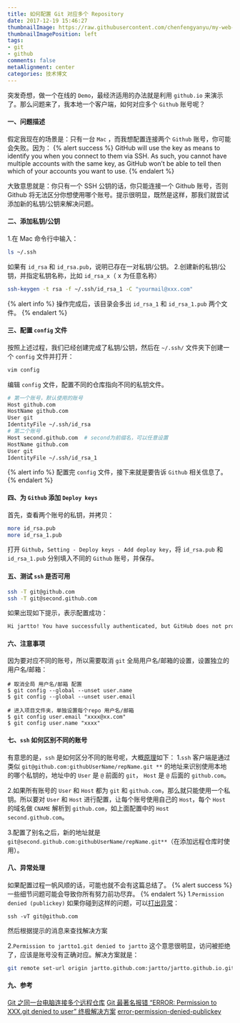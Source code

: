 ```yaml
---
title: 如何配置 Git 对应多个 Repository
date: 2017-12-19 15:46:27
thumbnailImage: https://raw.githubusercontent.com/chenfengyanyu/my-web-accumulation/master/images/logo/git0.png
thumbnailImagePosition: left
tags: 
- git
- github
comments: false
metaAlignment: center
categories: 技术博文 
---
```

突发奇想，做一个在线的 `Demo`，最经济适用的办法就是利用 `github.io` 来演示了。那么问题来了，我本地一个客户端，如何对应多个 `Github` 账号呢？
<!-- more -->
#### 一、问题描述
假定我现在的场景是：只有一台 `Mac` ，而我想配置连接两个 `Github` 账号，你可能会失败。因为：
{% alert success %}
GitHub will use the key as means to identify you when you connect to them via SSH. As such, you cannot have multiple accounts with the same key, as GitHub won’t be able to tell then which of your accounts you want to use.
{% endalert %}

大致意思就是：你只有一个 SSH 公钥的话，你只能连接一个 Github 账号，否则 Github 将无法区分你想使用哪个账号。提示很明显，既然是这样，那我们就尝试添加新的私钥/公钥来解决问题。

#### 二、添加私钥/公钥
1.在 Mac 命令行中输入：
```bash
ls ~/.ssh
```
如果有 `id_rsa` 和 `id_rsa.pub`，说明已存在一对私钥/公钥。
2.创建新的私钥/公钥，并指定私钥名称，比如 `id_rsa_x`（ x 为任意名称）
```bash
ssh-keygen -t rsa -f ~/.ssh/id_rsa_1 -C "yourmail@xxx.com"
```
{% alert info %}
操作完成后，该目录会多出 `id_rsa_1` 和 `id_rsa_1.pub` 两个文件。
{% endalert %}

#### 三、配置 `config` 文件
按照上述过程，我们已经创建完成了私钥/公钥，然后在 `~/.ssh/` 文件夹下创建一个 `config` 文件并打开：
```bash
vim config
```
编辑 `config` 文件，配置不同的仓库指向不同的私钥文件。
```bash
# 第一个账号，默认使用的账号
Host github.com
HostName github.com
User git
IdentityFile ~/.ssh/id_rsa
# 第二个账号
Host second.github.com  # second为前缀名，可以任意设置
HostName github.com
User git
IdentityFile ~/.ssh/id_rsa_1
```
{% alert info %}
配置完 `config` 文件，接下来就是要告诉 `Github` 相关信息了。
{% endalert %}

#### 四、为 `Github` 添加 `Deploy keys`
首先，查看两个账号的私钥，并拷贝：
```bash
more id_rsa.pub
more id_rsa_1.pub
```
打开 `Github`，`Setting - Deploy keys - Add deploy key`，将 `id_rsa.pub` 和 `id_rsa_1.pub` 分别填入不同的 `Github` 账号，并保存。

#### 五、测试 `ssh` 是否可用
```bash
ssh -T git@github.com
ssh -T git@second.github.com
```
如果出现如下提示，表示配置成功：
```bash
Hi jartto! You have successfully authenticated, but GitHub does not provide shell access.
```
#### 六、注意事项
因为要对应不同的账号，所以需要取消 `git` 全局用户名/邮箱的设置，设置独立的用户名/邮箱：
```
# 取消全局 用户名/邮箱 配置
$ git config --global --unset user.name
$ git config --global --unset user.email

# 进入项目文件夹，单独设置每个repo 用户名/邮箱
$ git config user.email "xxxx@xx.com"
$ git config user.name "xxxx"
```

#### 七、`ssh` 如何区别不同的账号
有意思的是，`ssh` 是如何区分不同的账号呢，大概[原理](http://www.jianshu.com/p/04e9a885c5c8)如下：
1.`ssh` 客户端是通过类似 `git@github.com:githubUserName/repName.git **` 的地址来识别使用本地的哪个私钥的，地址中的 `User` 是 `@` 前面的 `git`， `Host` 是 `@` 后面的 `github.com`。

2.如果所有账号的 `User` 和 `Host` 都为 `git` 和 `github.com`，那么就只能使用一个私钥。所以要对 `User` 和 `Host` 进行配置，让每个账号使用自己的 `Host`，每个 `Host` 的域名做 `CNAME` 解析到 `github.com`，如上面配置中的 `Host second.github.com`。

3.配置了别名之后，新的地址就是 `git@second.github.com:githubUserName/repName.git**`（在添加远程仓库时使用）。

#### 八、异常处理
如果配置过程一帆风顺的话，可能也就不会有这篇总结了。
{% alert success %}
一些细节问题可能会导致你所有努力前功尽弃。
{% endalert %}
1.`Permission denied (publickey)`
如果你碰到这样的问题，可以[打出异常](https://help.github.com/articles/error-permission-denied-publickey/)：
```
ssh -vT git@github.com
```
然后根据提示的消息来查找解决方案

2.`Permission to jartto1.git denied to jartto`
这个意思很明显，访问被拒绝了，应该是账号没有正确对应。解决方案就是：
```bash
git remote set-url origin jartto.github.com:jartto/jartto.github.io.git
```

#### 九、参考
[Git 之同一台电脑连接多个远程仓库](http://www.jianshu.com/p/04e9a885c5c8)
[Git 最著名报错 “ERROR: Permission to XXX.git denied to user” 终极解决方案](http://www.jianshu.com/p/12badb7e6c10)
[error-permission-denied-publickey](https://help.github.com/articles/error-permission-denied-publickey/)